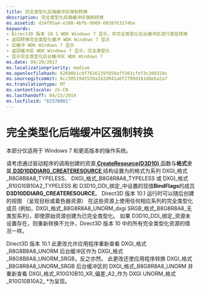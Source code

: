 ```yaml
---
title: 完全类型化后端缓冲区强制转换
description: 完全类型化后端缓冲区强制转换
ms.assetid: d34f95a4-e380-4bfb-9909-0938f63174be
keywords:
- Direct3D 版本 10.1 WDK Windows 7 显示，并完全类型化后台缓冲区进行类型转换
- 返回转换完全类型化缓冲 WDK Windows 7 显示
- 后缓冲 WDK Windows 7 显示
- 返回缓冲区 WDK Windows 7 显示，完全类型化
- 显示完全类型化后台缓冲区 WDK Windows 7
ms.date: 04/20/2017
ms.localizationpriority: medium
ms.openlocfilehash: 62600b1c0f7616139f859aff503cfef3c309328c
ms.sourcegitcommit: 0cc5051945559a242d941a6f2799d161d8eba2a7
ms.translationtype: MT
ms.contentlocale: zh-CN
ms.lasthandoff: 04/23/2019
ms.locfileid: "63378001"
---
```

# <a name="fully-typed-back-buffers-casting"></a>完全类型化后端缓冲区强制转换


本部分仅适用于 Windows 7 和更高版本的操作系统。

请考虑通过驱动程序的调用创建的资源[ **CreateResource(D3D10)** ](https://msdn.microsoft.com/library/windows/hardware/ff540691)函数与**格式**隶属[ **D3D10DDIARG\_CREATERESOURCE** ](https://msdn.microsoft.com/library/windows/hardware/ff541697)结构设置为的格式为系列 DXGI\_格式\_R8G8B8A8\_TYPELESS、 DXGI\_格式\_B8G8R8A8\_TYPELESS 或 DXGI\_格式\_R10G10B10A2\_TYPELESS 和 D3D10\_DDI\_绑定\_中设置的现值**BindFlags**的成员**D3D10DDIARG\_CREATERESOURCE**。 Direct3D 版本 10.1 运行时可以随后创建的视图 （呈现目标或着色器资源） 在这些资源上使用任何相应系列的完全类型化成员 (例如，DXGI\_格式\_B8G8R8A8\_UNORM\_dxgi SRGB\_格式\_B8G8R8A8\_无类型系列)，即使原始资源创建为已完全类型化。 如果 D3D10\_DDI\_绑定\_资源未设置存在，则重新转换不允许，Direct3D 版本 10 中的所有完全类型化资源的情况一样。

Direct3D 版本 10.1 此更改允许应用程序重新查看 DXGI\_格式\_R8G8B8A8\_UNORM 后台缓冲区作为 DXGI\_格式\_R8G8B8A8\_UNORM\_SRGB，反之亦然。 此更改还使应用程序转换 DXGI\_格式\_B8G8R8A8\_UNORM\_SRGB 后台缓冲区的 DXGI\_格式\_B8G8R8A8\_UNORM 并重新查看 DXGI\_格式\_R10G10B10\_XR\_偏差\_A2\_作为 DXGI UNORM\_格式\_R10G10B10A2\_ \*为呈现。

 

 





